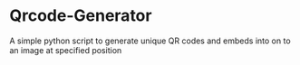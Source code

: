 # Qrcode-Generator
A simple python script to generate unique QR codes and embeds into on to an image at specified position

